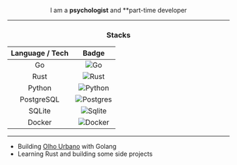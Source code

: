 <div align="center">
    
I am a **psychologist** and **part-time developer

---

### Stacks

| Language / Tech | Badge |
| :---: | :---: |
| Go | ![Go](https://img.shields.io/badge/go-%2300ADD8.svg?style=for-the-badge&logo=go&logoColor=white) |
| Rust | ![Rust](https://img.shields.io/badge/rust-%23000000.svg?style=for-the-badge&logo=rust&logoColor=white) |
| Python | ![Python](https://img.shields.io/badge/python-%230db7ed.svg?style=for-the-badge&logo=python&logoColor=blue) |
| PostgreSQL | ![Postgres](https://img.shields.io/badge/postgres-%23316192.svg?style=for-the-badge&logo=postgresql&logoColor=white) |
| SQLite | ![Sqlite](https://img.shields.io/badge/sqlite-%23316192.svg?style=for-the-badge&logo=sqlite&logoColor=white) |
| Docker | ![Docker](https://img.shields.io/badge/docker-%230db7ed.svg?style=for-the-badge&logo=docker&logoColor=white) |

---

</div>

- Building [Olho Urbano](https://olhourbano.com.br) with Golang
- Learning Rust and building some side projects
